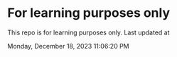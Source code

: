# For learning purposes only
This repo is for learning purposes only.
Last updated at

Monday, December 18, 2023 11:06:20 PM

